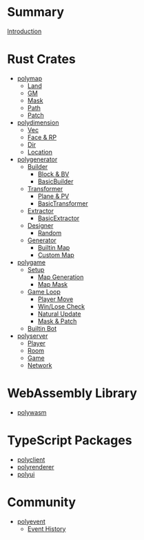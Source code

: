 # Summary

[Introduction](README.md)

# Rust Crates

- [polymap](rust/polymap/README.md)
  - [Land](rust/polymap/land.md)
  - [GM](rust/polymap/gm.md)
  - [Mask]()
  - [Path]()
  - [Patch]()
- [polydimension](rust/polydimension/README.md)
  - [Vec](rust/polydimension/vec.md)
  - [Face & RP](rust/polydimension/face-and-rp.md)
  - [Dir](rust/polydimension/dir.md)
  - [Location](rust/polydimension/location.md)
- [polygenerator](rust/polygenerator/README.md)
  - [Builder](rust/polygenerator/builder/README.md)
    - [Block & BV](rust/polygenerator/builder/block-and-bv.md)
    - [BasicBuilder](rust/polygenerator/builder/basic.md)
  - [Transformer](rust/polygenerator/transformer/README.md)
    - [Plane & PV](rust/polygenerator/transformer/plane-and-pv.md)
    - [BasicTransformer](rust/polygenerator/transformer/basic.md)
  - [Extractor](rust/polygenerator/extractor/README.md)
    - [BasicExtractor](rust/polygenerator/extractor/basic.md)
  - [Designer](rust/polygenerator/designer/README.md)
    - [Random](rust/polygenerator/designer/random.md)
  - [Generator](rust/polygenerator/generator/README.md)
    - [Builtin Map](rust/polygenerator/generator/builtin-map.md)
    - [Custom Map]()
- [polygame]()
  - [Setup]()
    - [Map Generation]()
    - [Map Mask]()
  - [Game Loop]()
    - [Player Move]()
    - [Win/Lose Check]()
    - [Natural Update]()
    - [Mask & Patch]()
  - [Builtin Bot]()
- [polyserver](rust/polyserver/README.md)
  - [Player](rust/polyserver/player.md)
  - [Room](rust/polyserver/room.md)
  - [Game]()
  - [Network]()

# WebAssembly Library

- [polywasm](wasm/polywasm/README.md)

# TypeScript Packages

- [polyclient](typescript/polyclient/README.md)
- [polyrenderer](typescript/polyrenderer/README.md)
- [polyui](typescript/polyui/README.md)

# Community

- [polyevent]()
  - [Event History]()
